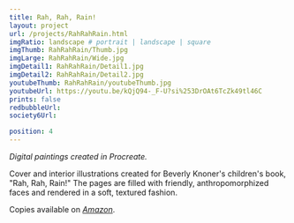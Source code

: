```yaml
---
title: Rah, Rah, Rain!
layout: project
url: /projects/RahRahRain.html
imgRatio: landscape # portrait | landscape | square
imgThumb: RahRahRain/Thumb.jpg
imgLarge: RahRahRain/Wide.jpg
imgDetail1: RahRahRain/Detail1.jpg
imgDetail2: RahRahRain/Detail2.jpg
youtubeThumb: RahRahRain/youtubeThumb.jpg
youtubeUrl: https://youtu.be/kQjQ94-_F-U?si%253DrOAt6TcZk49tl46C
prints: false
redbubbleUrl:
society6Url: 

position: 4
---
```


*Digital paintings created in Procreate.*

 Cover and interior illustrations created for Beverly Knoner's children's book, "Rah, Rah, Rain!"  The pages are filled with friendly, anthropomorphized faces and rendered in a soft, textured fashion.

 Copies available on [*Amazon*](https://a.co/d/7JtzWkw).
